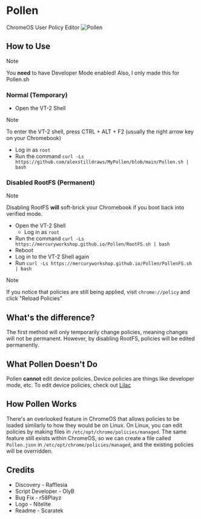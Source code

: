 # Pollen
ChromeOS User Policy Editor
![Pollen](/Pollen.svg)

## How to Use
> [!NOTE]
You **need** to have Developer Mode enabled!
Also, I only made this for Pollen.sh
### Normal (Temporary)
- Open the VT-2 Shell
> [!NOTE]
To enter the VT-2 shell, press CTRL + ALT + F2 (usually the right arrow key on your Chromebook)
  - Log in as `root`
- Run the command `curl -Ls https://github.com/alexstilldraws/MyPollen/blob/main/Pollen.sh | bash`

### Disabled RootFS (Permanent)
> [!NOTE]
Disabling RootFS **will** soft-brick your Chromebook if you boot back into verified mode.
- Open the VT-2 Shell
  - Log in as `root`
- Run the command `curl -Ls https://mercuryworkshop.github.io/Pollen/RootFS.sh | bash`
- Reboot
- Log in to the VT-2 Shell again
- Run `curl -Ls https://mercuryworkshop.github.io/Pollen/PollenFS.sh | bash`
> [!NOTE]
If you notice that policies are still being applied, visit `chrome://policy` and click "Reload Policies"

## What's the difference?
The first method will only temporarily change policies, meaning changes will not be permanent. However, by disabling RootFS, policies will be edited permanently.

## What Pollen Doesn't Do
Pollen **cannot** edit device policies. Device policies are things like developer mode, etc. To edit device policies, check out [Lilac](https://github.com/mercuryworkshop/lilac)

## How Pollen Works
There's an overlooked feature in ChromeOS that allows policies to be loaded similarly to how they would be on Linux. On Linux, you can edit policies by making files in `/etc/opt/chrome/policies/managed`. The same feature still exists within ChromeOS, so we can create a file called `Pollen.json` in `/etc/opt/chrome/policies/managed`, and the existing policies will be overridden.

## Credits
- Discovery - Rafflesia
- Script Developer - OlyB
- Bug Fix - r58Playz
- Logo - Nitelite
- Readme - Scaratek
